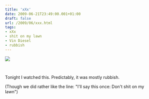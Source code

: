 ```yaml
---
title: 'xXx'
date: 2009-06-21T23:49:00.001+01:00
draft: false
url: /2009/06/xxx.html
tags: 
- xXx
- shit on my lawn
- Vin Diesel
- rubbish
---
```


[![](https://blogger.googleusercontent.com/img/b/R29vZ2xl/AVvXsEguy84wDnbVvhDcIU-cZudMpOKKbuWDOmhTL1tqEx7CdZxsyV-J7D14HmVxaskQ-CA5eHttPHy9jTzqCJVGC6FUs9Hoe56YQNqfId5W_Uxt37Njb9upvIo3tQRm0VmseE-LpR8qMbKzkmU/s400/diesel-vin-xxx-teaser-4900247.jpg)](http://picasaweb.google.com/lh/photo/cyKWyLRu-nBYRAd53C2O0g?authkey=Gv1sRgCLOUlsuAhc7uIA&feat=embedwebsite)

[  
](http://picasaweb.google.com/edsalkeld/FilmDiary?authkey=Gv1sRgCLOUlsuAhc7uIA&feat=embedwebsite)

Tonight I watched this. Predictably, it was mostly rubbish.  
  
(Though we did rather like the line: "I'll say this once: Don't shit on my lawn")